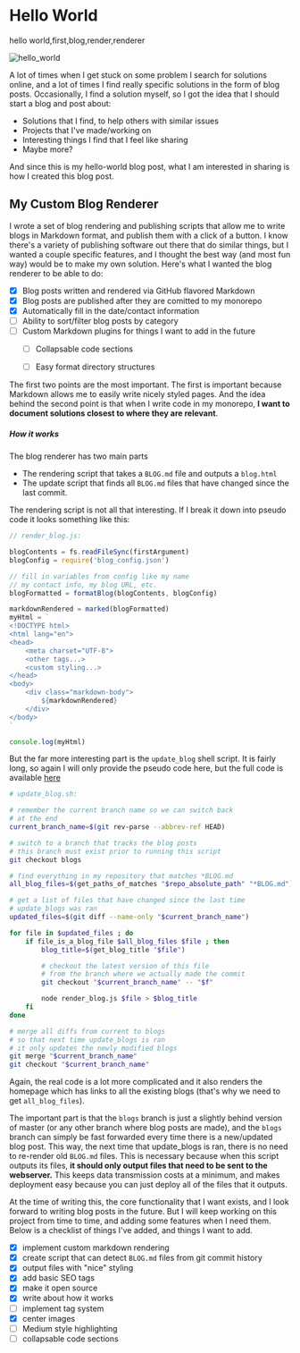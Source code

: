 # Hello World
hello world,first,blog,render,renderer

![hello_world](https://blog.nikitas.link/earth.jpg)

A lot of times when I get stuck on some problem I search for solutions online, and a lot of times I find really specific solutions in the form of blog posts. Occasionally, I find a solution myself, so I got the idea that I should start a blog and post about:

- Solutions that I find, to help others with similar issues
- Projects that I've made/working on
- Interesting things I find that I feel like sharing
- Maybe more?

And since this is my hello-world blog post, what I am interested in sharing is how I created this blog post.

## My Custom Blog Renderer

I wrote a set of blog rendering and publishing scripts that allow me to write blogs in Markdown format, and publish them with a click of a button.
I know there's a variety of publishing software out there that do similar things, but I wanted a couple specific features, and I thought the best way (and most fun way) would be to make my own solution. Here's what I wanted the blog renderer to be able to do:

- [X] Blog posts written and rendered via GitHub flavored Markdown
- [X] Blog posts are published after they are comitted to my monorepo
- [X] Automatically fill in the date/contact information
- [ ] Ability to sort/filter blog posts by category
- [ ] Custom Markdown plugins for things I want to add in the future
    - [ ] Collapsable code sections
    - [ ] Easy format directory structures


The first two points are the most important. The first is important because Markdown allows me to easily write nicely styled pages. And the idea behind the second point is that when I write code in my monorepo, **I want to document solutions closest to where they are relevant**.




##### How it works

The blog renderer has two main parts

- The rendering script that takes a `BLOG.md` file and outputs a `blog.html`
- The update script that finds all `BLOG.md` files that have changed since the last commit.

The rendering script is not all that interesting. If I break it down into pseudo code it looks something like this:

```js
// render_blog.js:

blogContents = fs.readFileSync(firstArgument)
blogConfig = require('blog_config.json')

// fill in variables from config like my name
// my contact info, my blog URL, etc.
blogFormatted = formatBlog(blogContents, blogConfig)

markdownRendered = marked(blogFormatted)
myHtml = `
<!DOCTYPE html>
<html lang="en">
<head>
    <meta charset="UTF-8">
    <other tags...>
    <custom styling...>
</head>
<body>
    <div class="markdown-body">
        ${markdownRendered}
    </div>
</body>
`

console.log(myHtml)
```


But the far more interesting part is the `update_blog` shell script. It is fairly long, so again I will only provide the pseudo code here, but the full code is available [here](https://github.com/nikita-skobov/my_blog) 


```sh
# update_blog.sh:

# remember the current branch name so we can switch back
# at the end
current_branch_name=$(git rev-parse --abbrev-ref HEAD)

# switch to a branch that tracks the blog posts
# this branch must exist prior to running this script
git checkout blogs

# find everything in my repository that matches *BLOG.md
all_blog_files=$(get_paths_of_matches "$repo_absolute_path" "*BLOG.md")

# get a list of files that have changed since the last time
# update_blogs was ran
updated_files=$(git diff --name-only "$current_branch_name")

for file in $updated_files ; do
    if file_is_a_blog_file $all_blog_files $file ; then
        blog_title=$(get_blog_title "$file")

        # checkout the latest version of this file
        # from the branch where we actually made the commit
        git checkout "$current_branch_name" -- "$f"

        node render_blog.js $file > $blog_title
    fi
done

# merge all diffs from current to blogs
# so that next time update_blogs is ran
# it only updates the newly modified blogs
git merge "$current_branch_name"
git checkout "$current_branch_name"
```

Again, the real code is a lot more complicated and it also renders the homepage which has links to all the existing blogs (that's why we need to get `all_blog_files`).

The important part is that the `blogs` branch is just a slightly behind version of master (or any other branch where blog posts are made), and the `blogs` branch can simply be fast forwarded every time there is a new/updated blog post. This way, the next time that update_blogs is ran, there is no need to re-render old `BLOG.md` files. This is necessary because when this script outputs its files, **it should only output files that need to be sent to the webserver.** This keeps data transmission costs at a minimum, and makes deployment easy because you can just deploy all of the files that it outputs.

At the time of writing this, the core functionality that I want exists, and I look forward to writing blog posts in the future. But I will keep working on this project from time to time, and adding some features when I need them. Below is a checklist of things I've added, and things I want to add.

- [X] implement custom markdown rendering
- [X] create script that can detect `BLOG.md` files from git commit history
- [X] output files with "nice" styling
- [X] add basic SEO tags
- [X] make it open source
- [X] write about how it works
- [ ] implement tag system
- [X] center images
- [ ] Medium style highlighting
- [ ] collapsable code sections
